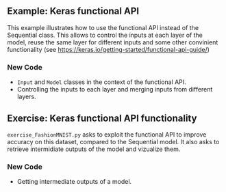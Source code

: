 ## Example: Keras functional API

This example illustrates how to use the functional API instead of the Sequential class. This allows to control the inputs at each layer of the model, reuse the same layer for different inputs and some other convinient functionality (see https://keras.io/getting-started/functional-api-guide/)

### New Code

- `Input` and `Model` classes in the context of the functional API.
- Controlling the inputs to each layer and merging inputs from different layers.


## Exercise: Keras functional API functionality

`exercise_FashionMNIST.py` asks to exploit the functional API to improve accuracy on this dataset, compared to the Sequential model. It also asks to retrieve intermidiate outputs of the model and vizualize them.

### New Code

- Getting intermediate outputs of a model.
